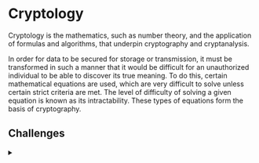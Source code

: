 <H1>Cryptology</H1>
<p></p>
Cryptology is the mathematics, such as number theory, and the application of formulas and algorithms, that underpin cryptography and cryptanalysis.
<p></p>
In order for data to be secured for storage or transmission, it must be transformed in such a manner that it would be difficult for an unauthorized individual to be able to discover its true meaning. To do this, certain mathematical equations are used, which are very difficult to solve unless certain strict criteria are met. The level of difficulty of solving a given equation is known as its intractability. These types of equations form the basis of cryptography.
<p></p>
<H2>Challenges</H2>
<details>
    <summary></summary>
<p></p>
<details>
    <summary>CSC</summary>
<p></p>

</details>
<p></p>
<hr>
<details>
    <summary>Hack The Box - Cyber Apocalypse 2021</summary>
<p></p>
<H1>Little Nightmares</H1>
<p></p>
Little Nightmares was a 325pt crypto challenge from the Hack The Box Cyber Apocalypse 2021.
<p></p>
<hr>

</details>
</details>